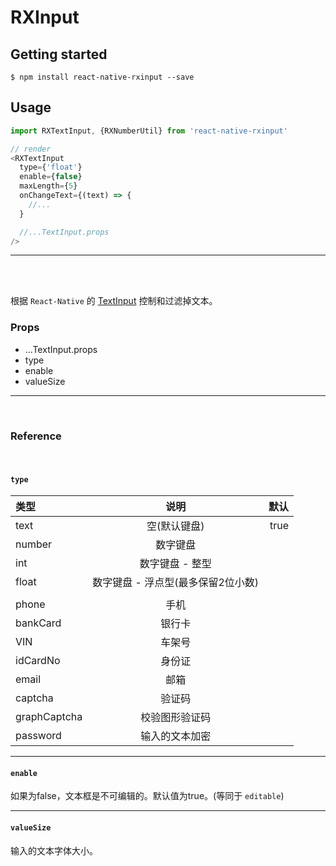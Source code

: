 # RXInput

## Getting started
`$ npm install react-native-rxinput --save`

## Usage
```js
import RXTextInput, {RXNumberUtil} from 'react-native-rxinput'

// render
<RXTextInput
  type={'float'}
  enable={false}
  maxLength={5}
  onChangeText={(text) => {
    //...
  }

  //...TextInput.props
/>


```

---

<br />
<br />

根据 `React-Native` 的 [TextInput](http://facebook.github.io/react-native/docs/textinput) 控制和过滤掉文本。


### Props
- ...TextInput.props
- type
- enable
- valueSize

---

<br>

### Reference

<br>

#### `type`
|      类型     |             说明            |      默认      |
| :----------- | :-------------------------: | ------------: | 
| text         | 空(默认键盘)                  |    true       | 
| number       | 数字键盘                      |               | 
| int          | 数字键盘 - 整型                |               | 
| float        | 数字键盘 - 浮点型(最多保留2位小数) |              |
|              |                             |               |
| phone        | 手机                         |               | 
| bankCard     | 银行卡                       |               | 
| VIN          | 车架号                       |               |
| idCardNo     | 身份证                       |               |
| email        | 邮箱                         |               |
| captcha      | 验证码                       |               |
| graphCaptcha | 校验图形验证码                 |               |
| password     | 输入的文本加密                 |               |

---

#### `enable`
如果为false，文本框是不可编辑的。默认值为true。(等同于 `editable`)

---

#### `valueSize`
输入的文本字体大小。
